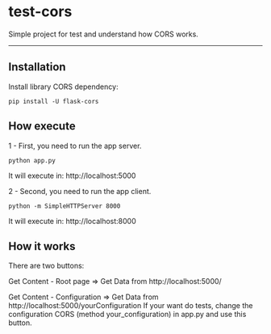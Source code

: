test-cors
===================


Simple project for test and understand how CORS works.

----------


Installation
-------------
Install library CORS dependency:

    pip install -U flask-cors


How execute
-------------

1 - First, you need to run the app server.

    python app.py

It will execute in: http://localhost:5000

2 - Second, you need to run the app client.

    python -m SimpleHTTPServer 8000

It will execute in: http://localhost:8000


How it works
-------------
There are two buttons:

Get Content - Root page => Get Data from http://localhost:5000/

Get Content - Configuration => Get Data from http://localhost:5000/yourConfiguration
If your want do tests, change the configuration CORS (method your_configuration) in app.py and use this button.


